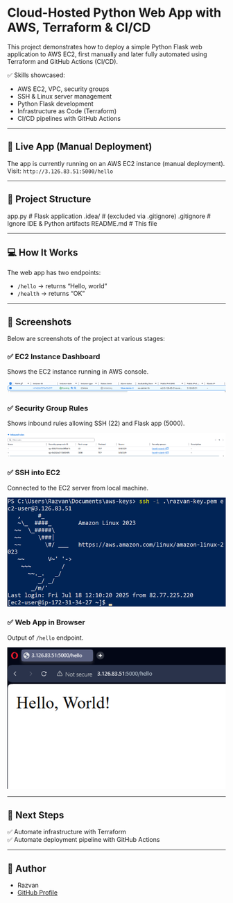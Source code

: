 # Cloud-Hosted Python Web App with AWS, Terraform & CI/CD

This project demonstrates how to deploy a simple Python Flask web application to AWS EC2, first manually and later fully automated using Terraform and GitHub Actions (CI/CD).

✅ Skills showcased:
- AWS EC2, VPC, security groups
- SSH & Linux server management
- Python Flask development
- Infrastructure as Code (Terraform)
- CI/CD pipelines with GitHub Actions

---

## 🚀 Live App (Manual Deployment)

The app is currently running on an AWS EC2 instance (manual deployment).  
Visit: `http://3.126.83.51:5000/hello`

---

## 📂 Project Structure

app.py # Flask application
.idea/ # (excluded via .gitignore)
.gitignore # Ignore IDE & Python artifacts
README.md # This file

---

## 💻 How It Works

The web app has two endpoints:
- `/hello` → returns “Hello, world”
- `/health` → returns “OK”

---

## 📝 Screenshots

Below are screenshots of the project at various stages:

### ✅ EC2 Instance Dashboard
Shows the EC2 instance running in AWS console.

![EC2 Instance](screenshots/ec2_instances.png)

### ✅ Security Group Rules
Shows inbound rules allowing SSH (22) and Flask app (5000).

![Security Group](screenshots/security_groups.png)

### ✅ SSH into EC2
Connected to the EC2 server from local machine.

![SSH](screenshots/ssh_session.png)

### ✅ Web App in Browser
Output of `/hello` endpoint.

![Web App](screenshots/web_app.png)

---

## 🧰 Next Steps

✅ Automate infrastructure with Terraform  
✅ Automate deployment pipeline with GitHub Actions

---

## 👤 Author

- Razvan
- [GitHub Profile](https://github.com/your-github-username)